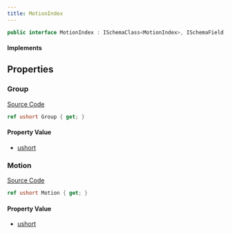```yaml
---
title: MotionIndex
---
```


```csharp
public interface MotionIndex : ISchemaClass<MotionIndex>, ISchemaField, ISchemaClass, INativeHandle
```

#### Implements

## Properties

### Group

[Source Code](https://github.com/swiftly-solution/swiftlys2/blob/main/managed/src/SwiftlyS2.Generated/Schemas/Interfaces/MotionIndex.cs#L17)

```csharp
ref ushort Group { get; }
```

#### Property Value

- [ushort](https://learn.microsoft.com/dotnet/api/system.uint16)

### Motion

[Source Code](https://github.com/swiftly-solution/swiftlys2/blob/main/managed/src/SwiftlyS2.Generated/Schemas/Interfaces/MotionIndex.cs#L19)

```csharp
ref ushort Motion { get; }
```

#### Property Value

- [ushort](https://learn.microsoft.com/dotnet/api/system.uint16)

